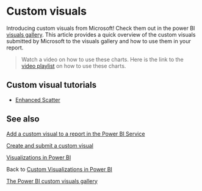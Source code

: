<properties
   pageTitle="Custom visuals from Microsoft"
   description="Using Custom Visuals provided by Microsoft"
   services="powerbi"
   documentationCenter=""
   authors="meysun"
   manager="mblythe"
   editor=""
   tags=""/>

<tags
   ms.service="powerbi"
   ms.devlang="NA"
   ms.topic="article"
   ms.tgt_pltfrm="NA"
   ms.workload="powerbi"
   ms.date="12/19/2015"
   ms.author="mihart"/>

# Custom visuals

Introducing custom visuals from Microsoft! Check them out in the power BI [visuals gallery](https://visuals.powerbi.com).
This article provides a quick overview of the custom visuals submitted by Microsoft to the visuals gallery and how to use them in your report.
>Watch a video on how to use these charts. Here is the link to the [video playlist](https://www.youtube.com/playlist?list=PL1N57mwBHtN1vIjfvuBIzZllrmKo-Vz6x) on how to use these charts.

## Custom visual tutorials

- [Enhanced Scatter](powerbi-custom-visuals-microsoft.md)

## See also

[Add a custom visual to a report in the Power BI Service](powerbi-custom-visuals-add-to-report.md)

[Create and submit a custom visual](powerbi-custom-visuals-create-for-the-gallery.md)

[Visualizations in Power BI](powerbi-service-visualizations-for-reports.md)

Back to [Custom Visualizations in Power BI](powerbi-custom-visuals.md)

[The Power BI custom visuals gallery](https://app.powerbi.com/visuals.md)
